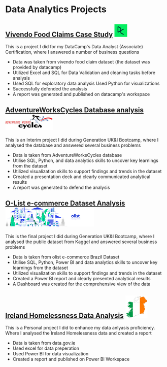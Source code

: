 # Data Analytics Projects


## [Vivendo Food Claims Case Study](https://sadaftariq.github.io/Vivendo-Food-Claims/) <img src="DataCamp.png" alt="DataCamp" width="40" height="40"/>

This is a project I did for my DataCamp's Data Analyst (Associate) Certification, where I answered a number of business questions

- Data was taken from vivendo food claim dataset (the dataset was provided by datacamp)
- Utilized Excel and SQL for Data Validation and cleaning tasks before analysis
- Used SQL for exploratory data analysis Used Python for visualizations
- Successfully defended the analysis
- A report was generated and published on datacamp's workspace


## [AdventureWorksCycles Database analysis]( https://sadaftariq.github.io/Adventure-Works-Cycles/)  <img src="AWC.png" alt="AdventureWorksCycle" width="150" height="50"/>

This is an Interim project I did during Generation UK&I Bootcamp, where I analysed the database and answered several business problems

- Data is taken from AdventureWorksCycles database
- Utilise SQL, Python, and data analytics skills to uncover key learnings from the dataset
- Utilized visualization skills to support findings and trends in the dataset
- Created a presentation deck and clearly communicated analytical results
- A report was generated to defend the analysis

## [O-List e-commerce Dataset Analysis]( https://sadaftariq.github.io/Final_Project/)  <img src="dataset-cover.png" alt="AdventureWorksCycle" width="280" height="60"/>

This is the final project I did during Generation UK&I Bootcamp, where I analysed the public dataset from Kaggel and answered several business problems

- Data is taken from olist e-commerce Brazil Dataset
- Utilise SQL, Python, Power BI and data analytics skills to uncover key learnings from the dataset
- Utilized visualization skills to support findings and trends in the dataset
- Created a Power BI report and clearly presented analytical results
- A Dashboard was created for the comprehensive view of the data

## [Ireland Homelessness Data Analysis](https://sadaftariq.github.io/HomelessnessIreland/) <img src="Map5.png" alt="Map" width="70" height="70"/> 

This is a Personal project I did to enhance my data anlyasis proficiency. Where I analysed the Ireland Homelessness data and created a report

- Data is taken from data.gov.ie
- Used excel for data preperation
- Used Power BI for data visualization 
- Created a report and published on Power BI Workspace

